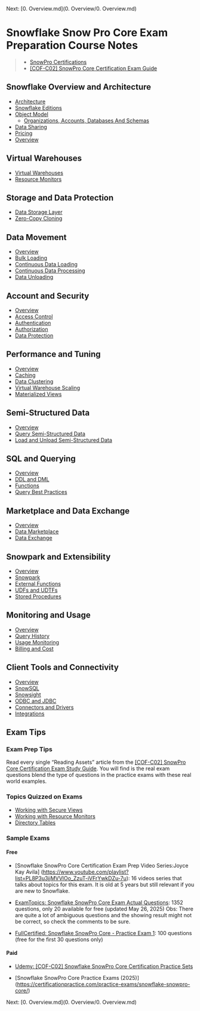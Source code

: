 Next: [0. Overview.md](0. Overview/0. Overview.md)

# Snowflake Snow Pro Core Exam Preparation Course Notes #

> * [SnowPro Certifications](https://www.snowflake.com/certifications/)
> * [[COF-C02] SnowPro Core Certification Exam Guide](https://learn.snowflake.com/courses/course-v1:snowflake+CERT-SPC-GUIDE+B/about)

## Snowflake Overview and Architecture ##
* [Architecture](0.%20Overview/Architecture.md)
* [Snowflake Editions](0.%20Overview/Editions.md)
* [Object Model](0.%20Overview/ObjectModel.md)
  * [Organizations, Accounts, Databases And Schemas](0.%20Overview/OrganizationsAccountsDatabasesAndSchemas.md)
* [Data Sharing](0.%20Overview/DataSharing.md)
* [Pricing](0.%20Overview/Pricing.md)
* [Overview](0.%20Overview/Overview.md)

## Virtual Warehouses ##
* [Virtual Warehouses](1.%20VirtualWarehouses/VirtualWarehouses.md)
* [Resource Monitors](1.%20VirtualWarehouses/ResourceMonitors.md)

## Storage and Data Protection ##
* [Data Storage Layer](2.%20Storage/DataStorageLayer.md)
* [Zero-Copy Cloning](2.%20Storage/ZeroCopyCloning.md)

## Data Movement ##
* [Overview](3.%20DataMovement/Overview.md)
* [Bulk Loading](3.%20DataMovement/BulkLoading.md)
* [Continuous Data Loading](3.%20DataMovement/ContinuousDataLoading.md)
* [Continuous Data Processing](3.%20DataMovement/ContinuousDataProcessing.md)
* [Data Unloading](3.%20DataMovement/DataUnloading.md)

## Account and Security ##
* [Overview](4.%20AccountAndSecurity/Overview.md)
* [Access Control](4.%20AccountAndSecurity/AccessControl.md)
* [Authentication](4.%20AccountAndSecurity/Authentication.md)
* [Authorization](4.%20AccountAndSecurity/Authorization.md)
* [Data Protection](4.%20AccountAndSecurity/DataProtection.md)

## Performance and Tuning ##
* [Overview](5.%20PerformanceAndTuning/Overview.md)
* [Caching](5.%20PerformanceAndTuning/Caching.md)
* [Data Clustering](5.%20PerformanceAndTuning/DataClustering.md)
* [Virtual Warehouse Scaling](5.%20PerformanceAndTuning/VirtualWarehouseScaling.md)
* [Materialized Views](5.%20PerformanceAndTuning/MaterializedViews.md)

## Semi-Structured Data ##
* [Overview](6.%20SemiStructuredData/Overview.md)
* [Query Semi-Structured Data](6.%20SemiStructuredData/QuerySemiStructuredData.md)
* [Load and Unload Semi-Structured Data](6.%20SemiStructuredData/LoadAndUnloadSemiStructuredData.md)

## SQL and Querying ##
* [Overview](7.%20SQLAndQuerying/Overview.md)
* [DDL and DML](7.%20SQLAndQuerying/DDL_DML.md)
* [Functions](7.%20SQLAndQuerying/Functions.md)
* [Query Best Practices](7.%20SQLAndQuerying/QueryBestPractices.md)

## Marketplace and Data Exchange ##
* [Overview](8.%20MarketplaceAndDataExchange/Overview.md)
* [Data Marketplace](8.%20MarketplaceAndDataExchange/DataMarketplace.md)
* [Data Exchange](8.%20MarketplaceAndDataExchange/DataExchange.md)

## Snowpark and Extensibility ##
* [Overview](9.%20SnowparkAndExtensibility/Overview.md)
* [Snowpark](9.%20SnowparkAndExtensibility/Snowpark.md)
* [External Functions](9.%20SnowparkAndExtensibility/ExternalFunctions.md)
* [UDFs and UDTFs](9.%20SnowparkAndExtensibility/UDFs_UDTFs.md)
* [Stored Procedures](9.%20SnowparkAndExtensibility/StoredProcedures.md)

## Monitoring and Usage ##
* [Overview](10.%20MonitoringAndUsage/Overview.md)
* [Query History](10.%20MonitoringAndUsage/QueryHistory.md)
* [Usage Monitoring](10.%20MonitoringAndUsage/UsageMonitoring.md)
* [Billing and Cost](10.%20MonitoringAndUsage/BillingAndCost.md)

## Client Tools and Connectivity ##
* [Overview](11.%20ClientToolsAndConnectivity/Overview.md)
* [SnowSQL](11.%20ClientToolsAndConnectivity/SnowSQL.md)
* [Snowsight](11.%20ClientToolsAndConnectivity/Snowsight.md)
* [ODBC and JDBC](11.%20ClientToolsAndConnectivity/ODBC_JDBC.md)
* [Connectors and Drivers](11.%20ClientToolsAndConnectivity/ConnectorsAndDrivers.md)
* [Integrations](11.%20ClientToolsAndConnectivity/Integrations.md)

## Exam Tips ##

### Exam Prep Tips ###
Read every single “Reading Assets” article from the [[COF-C02] SnowPro Core Certification Exam Study Guide](https://learn.snowflake.com/courses/course-v1:snowflake+SPSG-CORE+B/about).  You will find is the real exam questions blend the type of questions in the practice exams with these real world examples.

### Topics Quizzed on Exams ###
* [Working with Secure Views](https://docs.snowflake.com/en/user-guide/views-secure.html)
* [Working with Resource Monitors](https://docs.snowflake.com/en-user-guide/resource-monitors.html)
* [Directory Tables](https://docs.snowflake.com/en-user-guide/data-load-dirtables.html)

### Sample Exams ###

#### Free ####

* [Snowflake SnowPro Core Certification Exam Prep Video Series:Joyce Kay Avila] (https://www.youtube.com/playlist?list=PL8P3u3jjMVVlOo_ZzuT-iVFrYwkDZu-7u): 16 videos series that talks about topics for this exam. It is old at 5 years but still relevant if you are new to Snowflake.

* [ExamTopics: Snowflake SnowPro Core Exam Actual Questions](https://www.examtopics.com/exams/snowflake/snowpro-core/view/01/): 1352 questions, only 20 available for free (updated May 26, 2025)
Obs: There are quite a lot of ambiguous questions and the showing result might not be correct, so check the comments to be sure.

* [FullCertified: Snowflake SnowPro Core - Practice Exam 1](https://www.fullcertified.com/certification/snowflake-snowpro-core/exam/1): 100 questions (free for the first 30 questions only)


#### Paid ####
* [Udemy: [COF-C02] Snowflake SnowPro Core Certification Practice Sets](https://www.udemy.com/course/snowflake-snowpro-core-certification-exam-practice-sets/)

* [Snowflake SnowPro Core Practice Exams (2025)] (https://certificationpractice.com/practice-exams/snowflake-snowpro-core/)


Next: [0. Overview.md](0. Overview/0. Overview.md)
